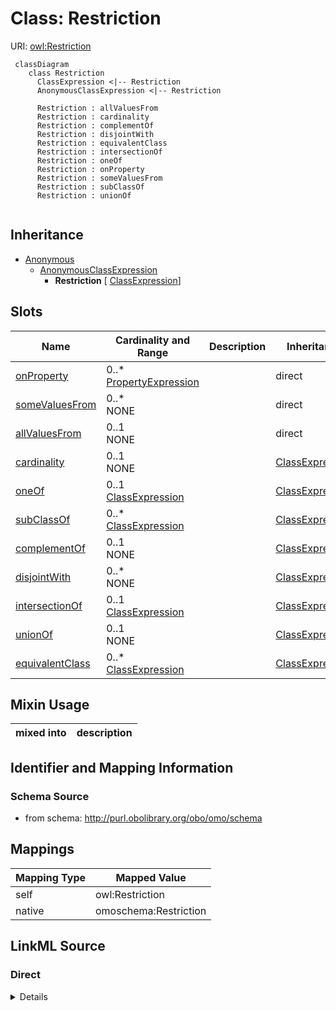 # Class: Restriction



URI: [owl:Restriction](http://www.w3.org/2002/07/owl#Restriction)


```{mermaid}
 classDiagram
    class Restriction
      ClassExpression <|-- Restriction
      AnonymousClassExpression <|-- Restriction
      
      Restriction : allValuesFrom
      Restriction : cardinality
      Restriction : complementOf
      Restriction : disjointWith
      Restriction : equivalentClass
      Restriction : intersectionOf
      Restriction : oneOf
      Restriction : onProperty
      Restriction : someValuesFrom
      Restriction : subClassOf
      Restriction : unionOf
      
```




## Inheritance
* [Anonymous](Anonymous.md)
    * [AnonymousClassExpression](AnonymousClassExpression.md)
        * **Restriction** [ [ClassExpression](ClassExpression.md)]



## Slots

| Name | Cardinality and Range | Description | Inheritance |
| ---  | --- | --- | --- |
| [onProperty](onProperty.md) | 0..* <br/> [PropertyExpression](PropertyExpression.md) |  | direct |
| [someValuesFrom](someValuesFrom.md) | 0..* <br/> NONE |  | direct |
| [allValuesFrom](allValuesFrom.md) | 0..1 <br/> NONE |  | direct |
| [cardinality](cardinality.md) | 0..1 <br/> NONE |  | [ClassExpression](ClassExpression.md) |
| [oneOf](oneOf.md) | 0..1 <br/> [ClassExpression](ClassExpression.md) |  | [ClassExpression](ClassExpression.md) |
| [subClassOf](subClassOf.md) | 0..* <br/> [ClassExpression](ClassExpression.md) |  | [ClassExpression](ClassExpression.md) |
| [complementOf](complementOf.md) | 0..1 <br/> NONE |  | [ClassExpression](ClassExpression.md) |
| [disjointWith](disjointWith.md) | 0..* <br/> NONE |  | [ClassExpression](ClassExpression.md) |
| [intersectionOf](intersectionOf.md) | 0..1 <br/> [ClassExpression](ClassExpression.md) |  | [ClassExpression](ClassExpression.md) |
| [unionOf](unionOf.md) | 0..1 <br/> NONE |  | [ClassExpression](ClassExpression.md) |
| [equivalentClass](equivalentClass.md) | 0..* <br/> [ClassExpression](ClassExpression.md) |  | [ClassExpression](ClassExpression.md) |

## Mixin Usage

| mixed into | description |
| --- | --- |








## Identifier and Mapping Information







### Schema Source


* from schema: http://purl.obolibrary.org/obo/omo/schema





## Mappings

| Mapping Type | Mapped Value |
| ---  | ---  |
| self | owl:Restriction |
| native | omoschema:Restriction |


## LinkML Source

<!-- TODO: investigate https://stackoverflow.com/questions/37606292/how-to-create-tabbed-code-blocks-in-mkdocs-or-sphinx -->

### Direct

<details>
```yaml
name: Restriction
from_schema: http://purl.obolibrary.org/obo/omo/schema
rank: 1000
is_a: AnonymousClassExpression
mixin: true
mixins:
- ClassExpression
slots:
- onProperty
- someValuesFrom
- allValuesFrom
class_uri: owl:Restriction

```
</details>

### Induced

<details>
```yaml
name: Restriction
from_schema: http://purl.obolibrary.org/obo/omo/schema
rank: 1000
is_a: AnonymousClassExpression
mixin: true
mixins:
- ClassExpression
attributes:
  onProperty:
    name: onProperty
    from_schema: http://purl.obolibrary.org/obo/omo/schema
    rank: 1000
    is_a: logical_predicate
    slot_uri: owl:onProperty
    multivalued: true
    alias: onProperty
    owner: Restriction
    domain_of:
    - Restriction
    range: PropertyExpression
  someValuesFrom:
    name: someValuesFrom
    todos:
    - restrict range
    from_schema: http://purl.obolibrary.org/obo/omo/schema
    rank: 1000
    is_a: logical_predicate
    slot_uri: owl:someValuesFrom
    multivalued: true
    alias: someValuesFrom
    owner: Restriction
    domain_of:
    - Restriction
    range: string
  allValuesFrom:
    name: allValuesFrom
    todos:
    - restrict range
    from_schema: http://purl.obolibrary.org/obo/omo/schema
    rank: 1000
    is_a: logical_predicate
    slot_uri: owl:allValuesFrom
    alias: allValuesFrom
    owner: Restriction
    domain_of:
    - Restriction
    range: string
  disjointWith:
    name: disjointWith
    todos:
    - restrict range
    from_schema: http://purl.obolibrary.org/obo/omo/schema
    rank: 1000
    is_a: logical_predicate
    slot_uri: owl:disjointWith
    multivalued: true
    alias: disjointWith
    owner: Restriction
    domain_of:
    - ClassExpression
    - PropertyExpression
    range: string
  equivalentClass:
    name: equivalentClass
    todos:
    - restrict range
    from_schema: http://purl.obolibrary.org/obo/omo/schema
    rank: 1000
    is_a: logical_predicate
    mixins:
    - match_aspect
    slot_uri: owl:equivalentClass
    multivalued: true
    alias: equivalentClass
    owner: Restriction
    domain_of:
    - ClassExpression
    range: ClassExpression
  intersectionOf:
    name: intersectionOf
    todos:
    - restrict range
    from_schema: http://purl.obolibrary.org/obo/omo/schema
    rank: 1000
    is_a: logical_predicate
    slot_uri: owl:intersectionOf
    alias: intersectionOf
    owner: Restriction
    domain_of:
    - ClassExpression
    range: ClassExpression
  subClassOf:
    name: subClassOf
    from_schema: http://purl.obolibrary.org/obo/omo/schema
    rank: 1000
    is_a: logical_predicate
    slot_uri: rdfs:subClassOf
    multivalued: true
    alias: subClassOf
    owner: Restriction
    domain_of:
    - ClassExpression
    range: ClassExpression
  cardinality:
    name: cardinality
    from_schema: http://purl.obolibrary.org/obo/omo/schema
    rank: 1000
    is_a: logical_predicate
    slot_uri: owl:cardinality
    alias: cardinality
    owner: Restriction
    domain_of:
    - ClassExpression
    range: string
  complementOf:
    name: complementOf
    todos:
    - restrict range
    from_schema: http://purl.obolibrary.org/obo/omo/schema
    rank: 1000
    is_a: logical_predicate
    slot_uri: owl:complementOf
    alias: complementOf
    owner: Restriction
    domain_of:
    - ClassExpression
    range: string
  oneOf:
    name: oneOf
    from_schema: http://purl.obolibrary.org/obo/omo/schema
    rank: 1000
    is_a: logical_predicate
    slot_uri: owl:oneOf
    alias: oneOf
    owner: Restriction
    domain_of:
    - ClassExpression
    range: ClassExpression
  unionOf:
    name: unionOf
    from_schema: http://purl.obolibrary.org/obo/omo/schema
    rank: 1000
    is_a: logical_predicate
    slot_uri: owl:unionOf
    alias: unionOf
    owner: Restriction
    domain_of:
    - ClassExpression
    range: string
class_uri: owl:Restriction

```
</details>